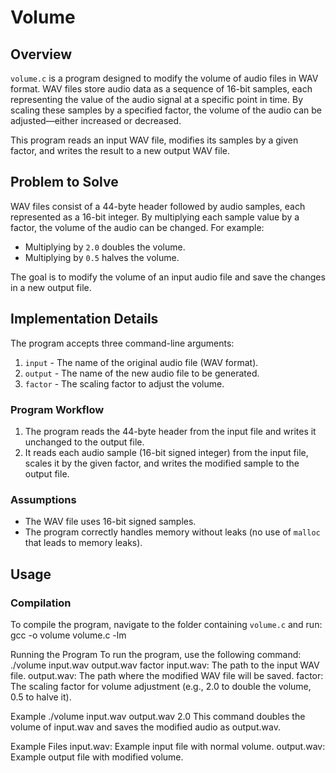 # Volume

## Overview

`volume.c` is a program designed to modify the volume of audio files in WAV format. WAV files store audio data as a sequence of 16-bit samples, each representing the value of the audio signal at a specific point in time. By scaling these samples by a specified factor, the volume of the audio can be adjusted—either increased or decreased.

This program reads an input WAV file, modifies its samples by a given factor, and writes the result to a new output WAV file.

## Problem to Solve

WAV files consist of a 44-byte header followed by audio samples, each represented as a 16-bit integer. By multiplying each sample value by a factor, the volume of the audio can be changed. For example:

- Multiplying by `2.0` doubles the volume.
- Multiplying by `0.5` halves the volume.

The goal is to modify the volume of an input audio file and save the changes in a new output file.

## Implementation Details

The program accepts three command-line arguments:

1. `input` - The name of the original audio file (WAV format).
2. `output` - The name of the new audio file to be generated.
3. `factor` - The scaling factor to adjust the volume.

### Program Workflow

1. The program reads the 44-byte header from the input file and writes it unchanged to the output file.
2. It reads each audio sample (16-bit signed integer) from the input file, scales it by the given factor, and writes the modified sample to the output file.

### Assumptions

- The WAV file uses 16-bit signed samples.
- The program correctly handles memory without leaks (no use of `malloc` that leads to memory leaks).

## Usage

### Compilation

To compile the program, navigate to the folder containing `volume.c` and run:
gcc -o volume volume.c -lm

Running the Program
To run the program, use the following command:
./volume input.wav output.wav factor
input.wav: The path to the input WAV file.
output.wav: The path where the modified WAV file will be saved.
factor: The scaling factor for volume adjustment (e.g., 2.0 to double the volume, 0.5 to halve it).

Example
./volume input.wav output.wav 2.0
This command doubles the volume of input.wav and saves the modified audio as output.wav.

Example Files
input.wav: Example input file with normal volume.
output.wav: Example output file with modified volume.
